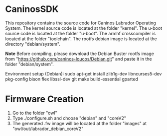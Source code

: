 # CaninosSDK

This repository contains the source code for Caninos Labrador Operating System.
The kernel source code is located at the folder "kernel".
The u-boot source code is located at the folder "u-boot".
The armhf crosscompiler is located at the folder "toolchain".
The rootfs debian image is located at the directory "debian/system".

**Note** Before compiling, please download the Debian Buster rootfs image from "https://github.com/caninos-loucos/Debian.git" and paste it in the folder "debian/system".

Environment setup (Debian): sudo apt-get install zlib1g-dev libncurses5-dev pkg-config bison flex libssl-dev git make build-essential gparted

# Firmware Creation

1) Go to the folder "owl"
2) Type ./configure.sh and choose "debian" and "coreV2"
3) The generated .fw image will be located at the folder "images" at "owl/out/labrador_debian_coreV2"



